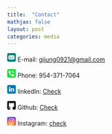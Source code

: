 ```yaml
---
title:  "Contact"
mathjax: false
layout: post
categories: media
---
```


<img src="/_data/email.svg" width="20" height="20"> E-mail: gijung0921@gmail.com 

<img src="/_data/phone.svg" width="20" height="20"> Phone: 954-371-7064

<img src="/_data/linkedin.svg" width="20" height="20"> linkedIn: [Check](https://www.linkedin.com/in/gijung-lee-641027222/)

<img src="/_data/github.svg" width="20" height="20"> Github: [Check](https://github.com/GijungLee/)

<img src="/_data/instagram.svg" width="20" height="20"> Instagram: [check](https://www.instagram.com/gijung0921/)
